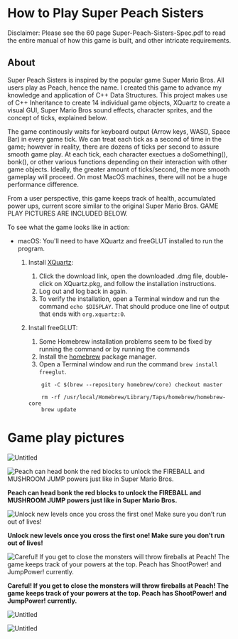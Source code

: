 # How to Play Super Peach Sisters

Disclaimer: Please see the 60 page Super-Peach-Sisters-Spec.pdf to read the entire manual of how this game is built, and other intricate requirements.

## About

Super Peach Sisters is inspired by the popular game Super Mario Bros. All users play as Peach, hence the name. I created this game to advance my knowledge and application of C++ Data Structures. This project makes use of C++ Inheritance to create 14 individual game objects, XQuartz to create a visual GUI, Super Mario Bros sound effects, character sprites, and the concept of ticks, explained below. 

The game continously waits for keyboard output (Arrow keys, WASD, Space Bar) in every game tick. We can treat each tick as a second of time in the game; however in reality, there are dozens of ticks per second to assure smooth game play. At each tick, each character exectues a doSomething(), bonk(), or other various functions depending on their interaction with other game objects. Ideally, the greater amount of ticks/second, the more smooth gameplay will proceed. On most MacOS machines, there will not be a huge performance difference.

From a user perspective, this game keeps track of health, accumulated power ups, current score similar to the original Super Mario Bros. GAME PLAY PICTURES ARE INCLUDED BELOW.

To see what the game looks like in action:

- macOS: You'll need to have XQuartz and freeGLUT installed to run the program.
    1. Install [XQuartz](https://www.xquartz.org):
        1. Click the download link, open the downloaded .dmg file, double-click on XQuartz.pkg, and follow the installation instructions.
        2. Log out and log back in again.
        3. To verify the installation, open a Terminal window and run the command `echo $DISPLAY`. That should produce one line of output that ends with `org.xquartz:0`.
    2. Install freeGLUT:
        1. Some Homebrew installation problems seem to be fixed by running the command or by running the commands
        2. Install the [homebrew](https://brew.sh) package manager.
        3. Open a Terminal window and run the command `brew install freeglut`.
        
        ```
        	git -C $(brew --repository homebrew/core) checkout master
        ```
        
        ```
        	rm -rf /usr/local/Homebrew/Library/Taps/homebrew/homebrew-core
        	brew update
        ```
        

# Game play pictures

![Untitled](How%20to%20Play%20Super%20Peach%20Sisters/Untitled.png)

![**Peach can head bonk the red blocks to unlock the FIREBALL and MUSHROOM JUMP powers just like in Super Mario Bros.**](How%20to%20Play%20Super%20Peach%20Sisters/Untitled%201.png)

**Peach can head bonk the red blocks to unlock the FIREBALL and MUSHROOM JUMP powers just like in Super Mario Bros.**

![**Unlock new levels once you cross the first one! Make sure you don’t run out of lives!**](How%20to%20Play%20Super%20Peach%20Sisters/Untitled%202.png)

**Unlock new levels once you cross the first one! Make sure you don’t run out of lives!**

![**Careful! If you get to close the monsters will throw fireballs at Peach! The game keeps track of your powers at the top. Peach has ShootPower! and JumpPower! currently.**](How%20to%20Play%20Super%20Peach%20Sisters/Untitled%203.png)

**Careful! If you get to close the monsters will throw fireballs at Peach! The game keeps track of your powers at the top. Peach has ShootPower! and JumpPower! currently.**

![Untitled](How%20to%20Play%20Super%20Peach%20Sisters/Untitled%204.png)

![Untitled](How%20to%20Play%20Super%20Peach%20Sisters/Untitled%205.png)
